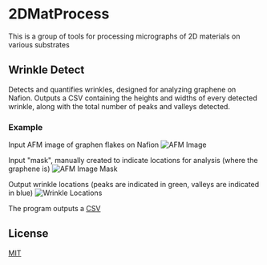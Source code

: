 # 2DMatProcess
This is a group of tools for processing micrographs of 2D materials on various substrates

## Wrinkle Detect
Detects and quantifies wrinkles, designed for analyzing graphene on Nafion.  Outputs a CSV containing the heights and widths of every detected wrinkle, along with the total number of peaks and valleys detected.

### Example
Input AFM image of graphen flakes on Nafion
![AFM Image](./2DMatProcess/WrinkleDetect/examples/np2_3-spincoat-n117-75etoh-16gray.png?raw=true)

Input "mask", manually created to indicate locations for analysis (where the graphene is)
![AFM Image Mask](./2DMatProcess/WrinkleDetect/examples/np2_3-spincoat-n117-75etoh-16gray-flakes.png?raw=true)

Output wrinkle locations (peaks are indicated in green, valleys are indicated in blue)
![Wrinkle Locations](./2DMatProcess/WrinkleDetect/examples/np2_3-spincoat-n117-75etohwrinkles.png?raw=true)

The program outputs a [CSV](./2DMatProcess/WrinkleDetect/examples/np2_3-spincoat-n117-75etoh.csv)
## License
[MIT](https://choosealicense.com/licenses/mit/)
